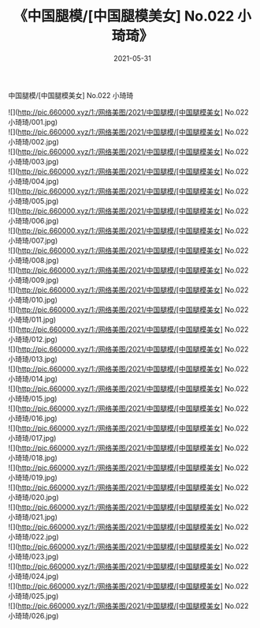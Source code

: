 ﻿---
layout: post
title:  《中国腿模/[中国腿模美女] No.022 小琦琦》
date:   2021-05-31
img: http://pic.660000.xyz/1:/网络美图/2021/中国腿模/[中国腿模美女] No.022 小琦琦/000.jpg
categories: [美女, 清纯, 唯美]
---

中国腿模/[中国腿模美女] No.022 小琦琦

 ![](http://pic.660000.xyz/1:/网络美图/2021/中国腿模/[中国腿模美女] No.022 小琦琦/001.jpg) <br>![](http://pic.660000.xyz/1:/网络美图/2021/中国腿模/[中国腿模美女] No.022 小琦琦/002.jpg) <br>![](http://pic.660000.xyz/1:/网络美图/2021/中国腿模/[中国腿模美女] No.022 小琦琦/003.jpg) <br>![](http://pic.660000.xyz/1:/网络美图/2021/中国腿模/[中国腿模美女] No.022 小琦琦/004.jpg) <br>![](http://pic.660000.xyz/1:/网络美图/2021/中国腿模/[中国腿模美女] No.022 小琦琦/005.jpg) <br>![](http://pic.660000.xyz/1:/网络美图/2021/中国腿模/[中国腿模美女] No.022 小琦琦/006.jpg) <br>![](http://pic.660000.xyz/1:/网络美图/2021/中国腿模/[中国腿模美女] No.022 小琦琦/007.jpg) <br>![](http://pic.660000.xyz/1:/网络美图/2021/中国腿模/[中国腿模美女] No.022 小琦琦/008.jpg) <br>![](http://pic.660000.xyz/1:/网络美图/2021/中国腿模/[中国腿模美女] No.022 小琦琦/009.jpg) <br>![](http://pic.660000.xyz/1:/网络美图/2021/中国腿模/[中国腿模美女] No.022 小琦琦/010.jpg) <br>![](http://pic.660000.xyz/1:/网络美图/2021/中国腿模/[中国腿模美女] No.022 小琦琦/011.jpg) <br>![](http://pic.660000.xyz/1:/网络美图/2021/中国腿模/[中国腿模美女] No.022 小琦琦/012.jpg) <br>![](http://pic.660000.xyz/1:/网络美图/2021/中国腿模/[中国腿模美女] No.022 小琦琦/013.jpg) <br>![](http://pic.660000.xyz/1:/网络美图/2021/中国腿模/[中国腿模美女] No.022 小琦琦/014.jpg) <br>![](http://pic.660000.xyz/1:/网络美图/2021/中国腿模/[中国腿模美女] No.022 小琦琦/015.jpg) <br>![](http://pic.660000.xyz/1:/网络美图/2021/中国腿模/[中国腿模美女] No.022 小琦琦/016.jpg) <br>![](http://pic.660000.xyz/1:/网络美图/2021/中国腿模/[中国腿模美女] No.022 小琦琦/017.jpg) <br>![](http://pic.660000.xyz/1:/网络美图/2021/中国腿模/[中国腿模美女] No.022 小琦琦/018.jpg) <br>![](http://pic.660000.xyz/1:/网络美图/2021/中国腿模/[中国腿模美女] No.022 小琦琦/019.jpg) <br>![](http://pic.660000.xyz/1:/网络美图/2021/中国腿模/[中国腿模美女] No.022 小琦琦/020.jpg) <br>![](http://pic.660000.xyz/1:/网络美图/2021/中国腿模/[中国腿模美女] No.022 小琦琦/021.jpg) <br>![](http://pic.660000.xyz/1:/网络美图/2021/中国腿模/[中国腿模美女] No.022 小琦琦/022.jpg) <br>![](http://pic.660000.xyz/1:/网络美图/2021/中国腿模/[中国腿模美女] No.022 小琦琦/023.jpg) <br>![](http://pic.660000.xyz/1:/网络美图/2021/中国腿模/[中国腿模美女] No.022 小琦琦/024.jpg) <br>![](http://pic.660000.xyz/1:/网络美图/2021/中国腿模/[中国腿模美女] No.022 小琦琦/025.jpg) <br>![](http://pic.660000.xyz/1:/网络美图/2021/中国腿模/[中国腿模美女] No.022 小琦琦/026.jpg) <br>